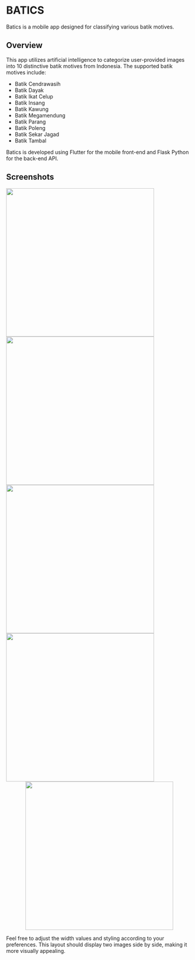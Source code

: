 # BATICS

Batics is a mobile app designed for classifying various batik motives.

## Overview

This app utilizes artificial intelligence to categorize user-provided images into 10 distinctive batik motives from Indonesia. The supported batik motives include:

- Batik Cendrawasih
- Batik Dayak
- Batik Ikat Celup
- Batik Insang
- Batik Kawung
- Batik Megamendung
- Batik Parang
- Batik Poleng
- Batik Sekar Jagad
- Batik Tambal

Batics is developed using Flutter for the mobile front-end and Flask Python for the back-end API.

## Screenshots

<div style="display: flex; justify-content: space-between; align-items: center; flex-wrap: wrap;">

  <img src="https://github.com/brnsbrn/Batics-Mobile/assets/113587270/1d1f75a6-d50f-421f-a020-797620fcf409" width="400">
  <img src="https://github.com/brnsbrn/Batics-Mobile/assets/113587270/1a9b8133-97d3-4427-90f3-dae090a7b19a" width="400">

</div>

<div style="display: flex; justify-content: space-between; align-items: center; flex-wrap: wrap;">

  <img src="https://github.com/brnsbrn/Batics-Mobile/assets/113587270/b286f7b6-8c53-4e9f-b634-6b15796d4f2c" width="400">
  <img src="https://github.com/brnsbrn/Batics-Mobile/assets/113587270/b39e6b74-1c05-46e9-8f42-2b88eba91d1b" width="400">

</div>

<div style="display: flex; justify-content: center; align-items: center; flex-wrap: wrap;">

  <img src="https://github.com/brnsbrn/Batics-Mobile/assets/113587270/9c906f81-330b-40a8-b336-53e5aaf15eef" width="400">

</div>

Feel free to adjust the width values and styling according to your preferences. This layout should display two images side by side, making it more visually appealing.
